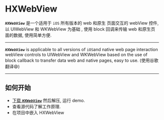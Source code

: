 # HXWebView

**_`HXWebView`_** 是一个适用于 `iOS` 所有版本的 web 和原生
页面交互的 webView 控件, 以 UIWebView 和 WKWebView 为基础
, 使用 block 回调来传输 web 和原生页面的数据, 使用简单方便.
***

**_`HXWebView`_** is applicable to all versions of 
`iOS`and native web page interaction webView 
controls to UIWebView and WKWebView based on the 
use of block callback to transfer data web and 
native pages, easy to use. (使用谷歌翻译:smile:)
*** 

## 如何开始
* [下载 **_`HXWebView`_**](https://github.com/huangxionging/HXWebView/archive/master.zip)
然后解压, 运行 demo.
* 查看源代码了解工作原理. 
* 在项目中嵌入 HXWebView

